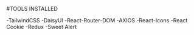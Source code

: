 #TOOLS INSTALLED

-TailwindCSS
-DaisyUI
-React-Router-DOM
-AXIOS
-React-Icons
-React Cookie
-Redux
-Sweet Alert
